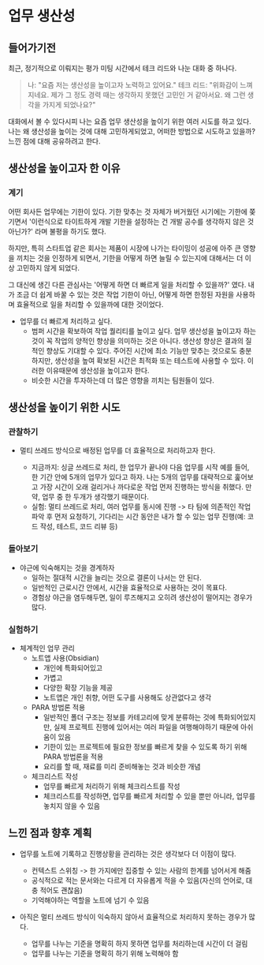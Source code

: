 # 업무 생산성

## 들어가기전

최근, 정기적으로 이뤄지는 평가 미팅 시간에서 테크 리드와 나눈 대화 중 하나다.

> 나: "요즘 저는 생산성을 높이고자 노력하고 있어요."
> 테크 리드: "위화감이 느껴지네요. 제가 그 정도 경력 때는 생각하지 못했던 고민인 거 같아서요. 왜 그런 생각을 가지게 되었나요?"

대화에서 볼 수 있다시피 나는 요즘 업무 생산성을 높이기 위한 여러 시도를 하고 있다. 나는 왜 생산성을 높이는 것에 대해 고민하게되었고, 어떠한 방법으로 시도하고 있을까? 느낀 점에 대해 공유하려고 한다.

## 생산성을 높이고자 한 이유

### 계기

어떤 회사든 업무에는 기한이 있다. 기한 맞추는 것 자체가 버거웠던 시기에는 기한에 쫒기면서 '이런식으로 타이트하게 개발 기한을 설정하는 건 개발 공수를 생각하지 않은 것 아닌가?' 라며 불평을 하기도 했다.

하지만, 특히 스타트업 같은 회사는 제품이 시장에 나가는 타이밍이 성공에 아주 큰 영향을 끼치는 것을 인정하게 되면서, 기한을 어떻게 하면 늘릴 수 있는지에 대해서는 더 이상 고민하지 않게 되었다.

그 대신에 생긴 다른 관심사는 '어떻게 하면 더 빠르게 일을 처리할 수 있을까?' 였다. 내가 조금 더 쉽게 바꿀 수 있는 것은 작업 기한이 아닌, 어떻게 하면 한정된 자원을 사용하며 효율적으로 일을 처리할 수 있을까에 대한 것이었다.

- 업무를 더 빠르게 처리하고 싶다.
  - 범퍼 시간을 확보하여 작업 퀄리티를 높이고 싶다.
    업무 생산성을 높이고자 하는 것이 꼭 작업의 양적인 향상을 의미하는 것은 아니다. 생산성 향상은 결과의 질적인 향상도 기대할 수 있다. 주어진 시간에 최소 기능만 맞추는 것으로도 충분하지만, 생산성을 높여 확보된 시간은 최적화 또는 테스트에 사용할 수 있다. 이러한 이유때문에 생산성을 높이고자 한다.
  - 비슷한 시간을 투자하는데 더 많은 영향을 끼치는 팀원들이 있다.

## 생산성을 높이기 위한 시도

### 관찰하기

- 멀티 쓰레드 방식으로 배정된 업무를 더 효율적으로 처리하고자 한다.

  - 지금까지: 싱글 쓰레드로 처리, 한 업무가 끝나야 다음 업무를 시작
    예를 들어, 한 기간 안에 5개의 업무가 있다고 하자. 나는 5개의 업무를 대략적으로 훑어보고 가장 시간이 오래 걸리거나 까다로운 작업 먼저 진행하는 방식을 취했다. 만약, 업무 중 한 두개가 생각했기 때문이다.
  - 실험: 멀티 쓰레드로 처리, 여러 업무를 동시에 진행 -> 타 팀에 의존적인 작업 파악 후 먼저 요청하기, 기다리는 시간 동안은 내가 할 수 있는 업무 진행(예: 코드 작성, 테스트, 코드 리뷰 등)

### 돌아보기

- 야근에 익숙해지는 것을 경계하자
  - 일하는 절대적 시간을 늘리는 것으로 결론이 나서는 안 된다.
  - 일반적인 근로시간 안에서, 시간을 효율적으로 사용하는 것이 목표다.
  - 경험상 야근을 염두해두면, 일이 루즈해지고 오히려 생산성이 떨어지는 경우가 많다.

### 실험하기

- 체계적인 업무 관리
  - 노트앱 사용(Obsidian)
    - 개인에 특화되어있고
    - 가볍고
    - 다양한 확장 기능을 제공
    - 노트앱은 개인 취향, 어떤 도구를 사용해도 상관없다고 생각
  - PARA 방법론 적용
    - 일반적인 폴더 구조는 정보를 카테고리에 맞게 분류하는 것에 특화되어있지만, 실제 프로젝트 진행에 있어서는 여러 파일을 여행해야하기 때문에 아쉬움이 있음
    - 기한이 있는 프로젝트에 필요한 정보를 빠르게 찾을 수 있도록 하기 위해 PARA 방법론을 적용
    - 요리를 할 때, 재료를 미리 준비해놓는 것과 비슷한 개념
  - 체크리스트 작성
    - 업무를 빠르게 처리하기 위해 체크리스트를 작성
    - 체크리스트를 작성하면, 업무를 빠르게 처리할 수 있을 뿐만 아니라, 업무를 놓치지 않을 수 있음

## 느낀 점과 향후 계획

- 업무를 노트에 기록하고 진행상황을 관리하는 것은 생각보다 더 이점이 많다.

  - 컨텍스트 스위칭 -> 한 가지에만 집중할 수 있는 사람의 한계를 넘어서게 해줌
  - 공식적으로 적는 문서와는 다르게 더 자유롭게 적을 수 있음(자신의 언어로, 대충 적어도 괜찮음)
  - 기억해야하는 역할을 노트에 넘기 수 있음

- 아직은 멀티 쓰레드 방식이 익숙하지 않아서 효율적으로 처리하지 못하는 경우가 많다.
  - 업무를 나누는 기준을 명확히 하지 못하면 업무를 처리하는데 시간이 더 걸림
  - 업무를 나누는 기준을 명확히 하기 위해 노력해야 함
